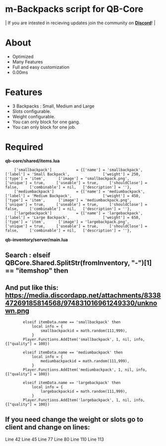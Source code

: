 # m-Backpacks script for QB-Core

| If you are intested in recieving updates join the community on **[Discord](https://discord.gg/svmzYehU8R)**! |

# About
- Optimized
- Many Features
- Full and easy customization
- 0.00ms

# Features
- 3 Backpacks : Small, Medium and Large
- Slots configurable.
- Weight configurable.
- You can only block for one gang.
- You can only block for one job.


# Required
**qb-core/shared/items.lua**
```
	['smallbackpack'] 			= {['name'] = 'smallbackpack', 			['label'] = 'Small Backpack',            	['weight'] = 250,     ['type'] = 'item',      ['image'] = 'smallbackpack.png',         	['unique'] = true,     ['useable'] = true,     ['shouldClose'] = false,     ['combinable'] = nil,   ['description'] = ''},
	['mediumbackpack'] 			= {['name'] = 'mediumbackpack', 		['label'] = 'Medium Backpack',            	['weight'] = 450,     ['type'] = 'item',      ['image'] = 'mediumbackpack.png',         	['unique'] = true,     ['useable'] = true,     ['shouldClose'] = false,     ['combinable'] = nil,   ['description'] = ''},
	['largebackpack'] 			= {['name'] = 'largebackpack', 			['label'] = 'Large Backpack',            	['weight'] = 650,     ['type'] = 'item',      ['image'] = 'largebackpack.png',         	['unique'] = true,     ['useable'] = true,     ['shouldClose'] = false,     ['combinable'] = nil,   ['description'] = ''},
```

**qb-inventory/server/main.lua**

## Search : **elseif QBCore.Shared.SplitStr(fromInventory, "-")[1] == "itemshop" then**

## And put like this: https://media.discordapp.net/attachments/833847269185814568/974831016961249330/unknown.png

```
		elseif itemData.name == 'smallbackpack' then
         	local info = {
		        smallbackpackid = math.random(111,999),
		    }
        Player.Functions.AddItem('smallbackpack', 1, nil, info, {["quality"] = 100})

        elseif itemData.name == 'mediumbackpack' then
         	local info = {
		        mediumbackpackid = math.random(111,999),
		    }
        Player.Functions.AddItem('mediumbackpack', 1, nil, info, {["quality"] = 100})

        elseif itemData.name == 'largebackpack' then
         	local info = {
		        largebackpackid = math.random(111,999),
		    }
        Player.Functions.AddItem('largebackpack', 1, nil, info, {["quality"] = 100})
```


## If you need change the weight or slots go to client and change on lines:
Line 42
Line 45
Line 77
Line 80
Line 110
Line 113